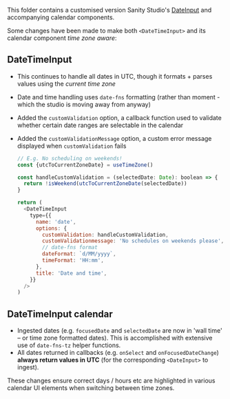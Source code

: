 This folder contains a customised version Sanity Studio's [DateInput](https://github.com/sanity-io/sanity/tree/next/packages/%40sanity/form-builder/src/inputs/DateInputs) and accompanying calendar components.

Some changes have been made to make both `<DateTimeInput>` and its calendar component _time zone aware_:

## DateTimeInput

- This continues to handle all dates in UTC, though it formats + parses values using the _current time zone_
- Date and time handling uses `date-fns` formatting (rather than moment - which the studio is moving away from anyway)
- Added the `customValidation` option, a callback function used to validate whether certain date ranges are selectable in the calendar
- Added the `customValidationMessage` option, a custom error message displayed when `customValidation` fails

  ```js
  // E.g. No scheduling on weekends!
  const {utcToCurrentZoneDate} = useTimeZone()

  const handleCustomValidation = (selectedDate: Date): boolean => {
    return !isWeekend(utcToCurrentZoneDate(selectedDate))
  }

  return (
    <DateTimeInput
      type={{
        name: 'date',
        options: {
          customValidation: handleCustomValidation,
          customValidationmessage: 'No schedules on weekends please',
          // date-fns format
          dateFormat: `d/MM/yyyy`,
          timeFormat: 'HH:mm',
        },
        title: 'Date and time',
      }}
    />
  )
  ```

## DateTimeInput calendar

- Ingested dates (e.g. `focusedDate` and `selectedDate` are now in 'wall time' – or time zone formatted dates). This is accomplished with extensive use of `date-fns-tz` helper functions.
- All dates returned in callbacks (e.g. `onSelect` and `onFocusedDateChange`) **always return values in UTC** (for the corresponding `<DateInput>` to ingest).

These changes ensure correct days / hours etc are highlighted in various calendar UI elements when switching between time zones.
